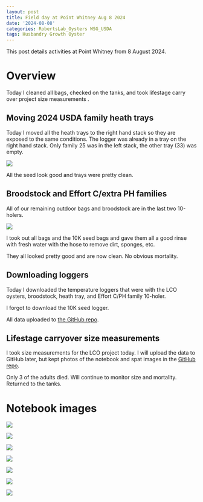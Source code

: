 ```yaml
---
layout: post
title: Field day at Point Whitney Aug 8 2024
date: '2024-08-08'
categories: RobertsLab_Oysters WSG_USDA
tags: Husbandry Growth Oyster
---
```


This post details activities at Point Whitney from 8 August 2024.

# Overview 

Today I cleaned all bags, checked on the tanks, and took lifestage carry over project size measurements .  

## Moving 2024 USDA family heath trays

Today I moved all the heath trays to the right hand stack so they are exposed to the same conditions. The logger was already in a tray on the right hand stack. Only family 25 was in the left stack, the other tray (33) was empty. 

![](https://github.com/AHuffmyer/ASH_Putnam_Lab_Notebook/blob/master/images/NotebookImages/oysters/wsg_usda/20240808/trays.jpeg?raw=true)

All the seed look good and trays were pretty clean.  

## Broodstock and Effort C/extra PH families

All of our remaining outdoor bags and broodstock are in the last two 10-holers. 

![](https://github.com/AHuffmyer/ASH_Putnam_Lab_Notebook/blob/master/images/NotebookImages/oysters/wsg_usda/20240808/holer.jpeg?raw=true) 

I took out all bags and the 10K seed bags and gave them all a good rinse with fresh water with the hose to remove dirt, sponges, etc. 

They all looked pretty good and are now clean. No obvious mortality.  

## Downloading loggers

Today I downloaded the temperature loggers that were with the LCO oysters, broodstock, heath tray, and Effort C/PH family 10-holer.  

I forgot to download the 10K seed logger.  

All data uploaded to [the GitHub repo](https://github.com/RobertsLab/project-gigas-conditioning/tree/main/data/environmental/loggers).  

## Lifestage carryover size measurements

I took size measurements for the LCO project today. I will upload the data to GitHub later, but kept photos of the notebook and spat images in the [GitHub repo](https://github.com/RobertsLab/project-gigas-carryover/tree/main/lifestage_carryover/data/size/notebook_images/20240808).  

Only 3 of the adults died. Will continue to monitor size and mortality. Returned to the tanks.  

# Notebook images

![](https://github.com/AHuffmyer/ASH_Putnam_Lab_Notebook/blob/master/images/NotebookImages/oysters/wsg_usda/20240808/nb1.jpeg?raw=true)

![](https://github.com/AHuffmyer/ASH_Putnam_Lab_Notebook/blob/master/images/NotebookImages/oysters/wsg_usda/20240808/nb2.jpeg?raw=true)

![](https://github.com/AHuffmyer/ASH_Putnam_Lab_Notebook/blob/master/images/NotebookImages/oysters/wsg_usda/20240808/nb3.jpeg?raw=true)

![](https://github.com/AHuffmyer/ASH_Putnam_Lab_Notebook/blob/master/images/NotebookImages/oysters/wsg_usda/20240808/nb4.jpeg?raw=true)

![](https://github.com/AHuffmyer/ASH_Putnam_Lab_Notebook/blob/master/images/NotebookImages/oysters/wsg_usda/20240808/nb5.jpeg?raw=true)

![](https://github.com/AHuffmyer/ASH_Putnam_Lab_Notebook/blob/master/images/NotebookImages/oysters/wsg_usda/20240808/nb6.jpeg?raw=true)

![](https://github.com/AHuffmyer/ASH_Putnam_Lab_Notebook/blob/master/images/NotebookImages/oysters/wsg_usda/20240808/nb7.jpeg?raw=true)